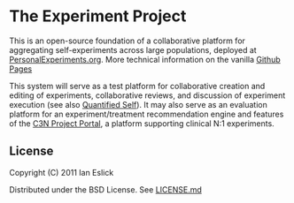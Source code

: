 # The Experiment Project

This is an open-source foundation of a collaborative platform for
aggregating self-experiments across large populations, deployed at
[PersonalExperiments.org](http://personalexperiments.org).  More
technical information on the vanilla [Github
Pages](http://eslick.github.com/experiment/)

This system will serve as a test platform for collaborative creation
and editing of experiments, collaborative reviews, and discussion of
experiment execution (see also [Quantified
Self](http://quantifiedself.org)).  It may also serve as an evaluation
platform for an experiment/treatment recommendation engine and
features of the [C3N Project Portal](http://c3nproject.org), a
platform supporting clinical N:1 experiments.


## License

Copyright (C) 2011 Ian Eslick

Distributed under the BSD License.  See
[LICENSE.md](http://github.com/eslick/experiment/tree/master/LICENSE.md)

